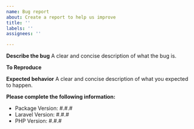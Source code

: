 ```yaml
---
name: Bug report
about: Create a report to help us improve
title: ''
labels: ''
assignees: ''

---
```


**Describe the bug**
A clear and concise description of what the bug is.

**To Reproduce**

**Expected behavior**
A clear and concise description of what you expected to happen.

**Please complete the following information:**
 - Package Version: #.#.#
 - Laravel Version: #.#.#
 - PHP Version: #.#.#
